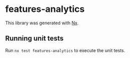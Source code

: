# features-analytics

This library was generated with [Nx](https://nx.dev).

## Running unit tests

Run `nx test features-analytics` to execute the unit tests.
